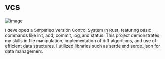# vcs
![image](https://github.com/lucatsf/vcs/assets/18267941/9fe884f9-ef77-41eb-a2df-fa6e0d854d8e)

I developed a Simplified Version Control System in Rust, featuring basic commands like init, add, commit, log, and status. This project demonstrates my skills in file manipulation, implementation of diff algorithms, and use of efficient data structures. I utilized libraries such as serde and serde_json for data management.
